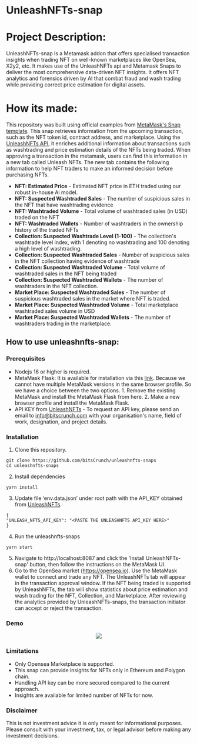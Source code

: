 # UnleashNFTs-snap

# Project Description:


UnleashNFTs-snap is a Metamask addon that offers specialised transaction insights when trading NFT on well-known marketplaces like OpenSea, X2y2, etc. It makes use of the UnleashNFTs api and Metamask Snaps to deliver the most comprehensive data-driven NFT insights. It offers NFT analytics and forensics driven by AI that combat fraud and wash trading while providing correct price estimation for digital assets. 

# How its made:

This repository was built using official examples from [MetaMask's Snap template](https://github.com/MetaMask/snaps-monorepo/tree/main/packages/examples/examples/insights). This snap retrieves information from the upcoming transaction, such as the NFT token id, contract address, and marketplace. Using the [UnleashNFTs API](https://docs.unleashnfts.com), it enriches additional information about transactions such as washtrading and price estimation details of the NFTs being traded. When approving a transaction in the metamask, users can find this information in a new tab called Unleash NFTs. The new tab contains the following information to help NFT traders to make an informed decision before purchasing NFTs.

- **NFT: Estimated Price** - Estimated NFT price in ETH traded using our robust in-house Ai model. 
- **NFT: Suspected Washtraded Sales** - The number of suspicious sales in the NFT that have washtrading evidence
- **NFT: Washtraded Volume** - Total volume of washtraded sales (in USD) traded on the NFT
- **NFT: Washtraded Wallets** - Number of washtraders in the ownership history of the traded NFTs
- **Collection: Suspected Washtrade Level (1-100)** - The collection's washtrade level index, with 1 denoting no washtrading and 100 denoting a high level of washtrading.
- **Collection: Suspected Washtraded Sales** - Number of suspicious sales in the NFT collection having evidence of washtrade
- **Collection: Suspected Washtraded Volume** - Total volume of washtraded sales in the NFT being traded
- **Collection: Suspected Washtraded Wallets** - The number of washtraders in the NFT collection.
- **Market Place: Suspected Washtraded Sales** - The number of suspicious washtraded sales in the market where NFT is traded.
- **Market Place: Suspected Washtraded Volume** - Total marketplace washtraded sales volume in USD
- **Market Place: Suspected Washtraded Wallets** - The number of washtraders trading in the marketplace.

## How to use unleashnfts-snap:
### Prerequisites
- Nodejs 16 or higher is required. 
- MetaMask Flask: It is available for installation via this [link](https://chrome.google.com/webstore/detail/metamask-flask-developmen/ljfoeinjpaedjfecbmggjgodbgkmjkjk). Because we cannot have multiple MetaMask versions in the same browser profile. So we have a choice between the two options. 1. Remove the existing MetaMask and install the MetaMask Flask from here. 2. Make a new browser profile and install the MetaMask Flask.
- API KEY from [UnleashNFTs](UnleashNFTs.com) - To request an API key, please send an email to info@bitscrunch.com with your organisation's name, field of work, designation, and project details.

### Installation
1. Clone this repository. 
```
git clone https://github.com/bitsCrunch/unleashnfts-snaps
cd unleashnfts-snaps
```
2. Install dependencies
```
yarn install
```
3. Update file ‘env.data.json’ under root path with the API_KEY obtained from [UnleashNFTs](UnleashNFTs.com). 
```
{
"UNLEASH_NFTS_API_KEY": "<PASTE THE UNLEASHNFTS API_KEY HERE>"
}
```
4. Run the unleashnfts-snaps
```
yarn start
```
5. Navigate to http://localhost:8087 and click the 'Install UnleashNFTs-snap' button, then follow the instructions on the MetaMask UI.
6. Go to the OpenSea market (https://opensea.io). Use the MetaMask wallet to connect and trade any NFT. The UnleashNFTs tab will appear in the transaction approval window. If the NFT being traded is supported by UnleashNFTs, the tab will show statistics about price estimation and wash trading for the NFT, Collection, and Marketplace. After reviewing the analytics provided by UnleashNFTs-snaps, the transaction initiator can accept or reject the transaction.

### Demo
<p align="center">
    <img src="assets/unleashnfts-snap-demo.gif">
    <br>
</p>

### Limitations
- Only Opensea Marketplace is supported.
- This snap can provide insights for NFTs only in Ethereum and Polygon chain.
- Handling API key can be more secured compared to the current approach.
- Insights are available for limited number of NFTs for now.

### Disclaimer 
This is not investment advice it is only meant for informational purposes. Please consult with your investment, tax, or legal advisor before making any investment decisions.
